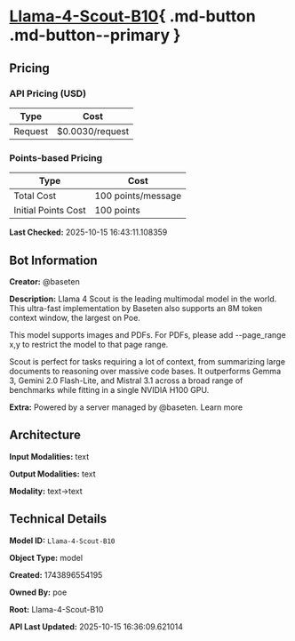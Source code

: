 # [Llama-4-Scout-B10](https://poe.com/Llama-4-Scout-B10){ .md-button .md-button--primary }

## Pricing

### API Pricing (USD)

| Type | Cost |
|------|------|
| Request | $0.0030/request |

### Points-based Pricing

| Type | Cost |
|------|------|
| Total Cost | 100 points/message |
| Initial Points Cost | 100 points |

**Last Checked:** 2025-10-15 16:43:11.108359


## Bot Information

**Creator:** @baseten

**Description:** Llama 4 Scout is the leading multimodal model in the world. This ultra-fast implementation by Baseten also supports an 8M token context window, the largest on Poe.

This model supports images and PDFs. For PDFs, please add --page_range x,y to restrict the model to that page range.

Scout is perfect for tasks requiring a lot of context, from summarizing large documents to reasoning over massive code bases. It outperforms Gemma 3, Gemini 2.0 Flash-Lite, and Mistral 3.1 across a broad range of benchmarks while fitting in a single NVIDIA H100 GPU.

**Extra:** Powered by a server managed by @baseten. Learn more


## Architecture

**Input Modalities:** text

**Output Modalities:** text

**Modality:** text->text


## Technical Details

**Model ID:** `Llama-4-Scout-B10`

**Object Type:** model

**Created:** 1743896554195

**Owned By:** poe

**Root:** Llama-4-Scout-B10

**API Last Updated:** 2025-10-15 16:36:09.621014
